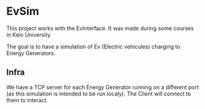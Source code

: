 # EvSim

This project works with the EvInterface. It was made during some courses in Keio University.

The goal is to have a simulation of Ev (Electric vehicules) charging to Energy Generators.

## Infra

We have a TCP server for each Energy Generator running on a different port (as this simulation is intended to be run localy). The Client will connect to them to interact.


